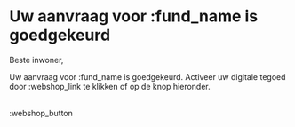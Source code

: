 # Uw aanvraag voor :fund_name is goedgekeurd

Beste inwoner,

Uw aanvraag voor :fund_name is goedgekeurd. 
Activeer uw digitale tegoed door :webshop_link te klikken of op de knop hieronder.
&nbsp;  
&nbsp;

:webshop_button
&nbsp;  
&nbsp;  
